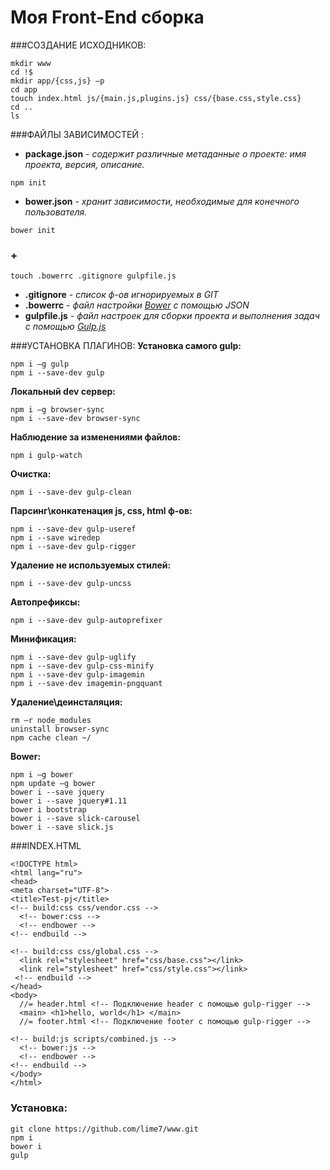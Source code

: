 # Моя Front-End сборка


###СОЗДАНИЕ ИСХОДНИКОВ:
```
mkdir www
cd !$
mkdir app/{css,js} –p
cd app
touch index.html js/{main.js,plugins.js} css/{base.css,style.css} 
cd ..
ls
```
###ФАЙЛЫ ЗАВИСИМОСТЕЙ :

- **package.json** - *содержит различные метаданные о проекте: имя проекта, версия, описание.*
```
npm init
```

- **bower.json** - *хранит зависимости, необходимые для конечного пользователя.*
```
bower init
```

### +
```
touch .bowerrc .gitignore gulpfile.js
```

- **.gitignore** - *cписок ф-ов игнорируемых в GIT*
- **.bowerrc** - *файл настройки [Bower](http://bower.io) с помощью JSON*
- **gulpfile.js** - *файл настроек для сборки проекта и выполнения задач с помощью [Gulp.js](http://gulpjs.com)*

###УСТАНОВКА ПЛАГИНОВ:
**Установка самого gulp:**
```
npm i –g gulp
npm i --save-dev gulp
```
**Локальный dev сервер:**
```
npm i –g browser-sync
npm i --save-dev browser-sync
```

**Наблюдение за изменениями файлов:**
```
npm i gulp-watch
```

**Очистка:**
```
npm i --save-dev gulp-clean
```

**Парсинг\конкатенация js, css, html ф-ов:**
```
npm i --save-dev gulp-useref
npm i --save wiredep
npm i --save-dev gulp-rigger
```


**Удаление не используемых стилей:**
```
npm i --save-dev gulp-uncss
```

**Автопрефиксы:**
```
npm i --save-dev gulp-autoprefixer
```


**Минификация:**
```
npm i --save-dev gulp-uglify
npm i --save-dev gulp-css-minify
npm i --save-dev gulp-imagemin
npm i --save-dev imagemin-pngquant
```

**Удаление\деинсталяция:**
```
rm –r node_modules
uninstall browser-sync
npm cache clean ~/
```

**Bower:**
```
npm i –g bower
npm update –g bower
bower i --save jquery
bower i --save jquery#1.11
bower i bootstrap
bower i --save slick-carousel
bower i --save slick.js
```

###INDEX.HTML
```
<!DOCTYPE html>
<html lang="ru">
<head>
<meta charset="UTF-8">
<title>Test-pj</title>
<!-- build:css css/vendor.css -->
  <!-- bower:css -->
  <!-- endbower -->
<!-- endbuild -->

<!-- build:css css/global.css -->
  <link rel="stylesheet" href="css/base.css"></link>
  <link rel="stylesheet" href="css/style.css"></link>
 <!-- endbuild -->
</head>
<body>
  //= header.html <!-- Подключение header с помощью gulp-rigger -->
  <main> <h1>hello, world</h1> </main>
  //= footer.html <!-- Подключение footer с помощью gulp-rigger -->
  
<!-- build:js scripts/combined.js -->
  <!-- bower:js -->
  <!-- endbower -->
<!-- endbuild -->
</body>
</html>
```

### Установка:
```
git clone https://github.com/lime7/www.git
npm i
bower i
gulp
```


